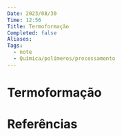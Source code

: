 ```yaml
---
Date: 2023/08/30
Time: 12:56
Title: Termoformação
Completed: false
Aliases: 
Tags:
  - note
  - Química/polímeros/processamento
---
```


# Termoformação


# Referências


